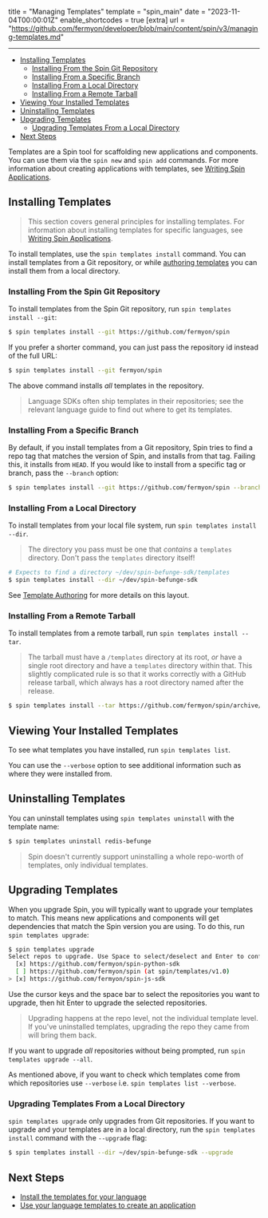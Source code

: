 title = "Managing Templates"
template = "spin_main"
date = "2023-11-04T00:00:01Z"
enable_shortcodes = true
[extra]
url = "https://github.com/fermyon/developer/blob/main/content/spin/v3/managing-templates.md"

---
- [Installing Templates](#installing-templates)
  - [Installing From the Spin Git Repository](#installing-from-the-spin-git-repository)
  - [Installing From a Specific Branch](#installing-from-a-specific-branch)
  - [Installing From a Local Directory](#installing-from-a-local-directory)
  - [Installing From a Remote Tarball](#installing-from-a-remote-tarball)
- [Viewing Your Installed Templates](#viewing-your-installed-templates)
- [Uninstalling Templates](#uninstalling-templates)
- [Upgrading Templates](#upgrading-templates)
  - [Upgrading Templates From a Local Directory](#upgrading-templates-from-a-local-directory)
- [Next Steps](#next-steps)

Templates are a Spin tool for scaffolding new applications and components. You can use them via the `spin new` and `spin add` commands. For more information about creating applications with templates, see [Writing Spin Applications](writing-apps).

## Installing Templates

> This section covers general principles for installing templates. For information about installing templates for specific languages, see [Writing Spin Applications](writing-apps).

To install templates, use the `spin templates install` command. You can install templates from a Git repository, or while [authoring templates](template-authoring) you can install them from a local directory.

### Installing From the Spin Git Repository

To install templates from the Spin Git repository, run `spin templates install --git`:

<!-- @selectiveCpy -->

```bash
$ spin templates install --git https://github.com/fermyon/spin
```

If you prefer a shorter command, you can just pass the repository id instead of the full URL:

<!-- @selectiveCpy -->

```bash
$ spin templates install --git fermyon/spin
```

The above command installs _all_ templates in the repository.

> Language SDKs often ship templates in their repositories; see the relevant language guide to find out where to get its templates.

### Installing From a Specific Branch

By default, if you install templates from a Git repository, Spin tries to find a repo tag that matches the version of Spin, and installs from that tag.  Failing this, it installs from `HEAD`.  If you would like to install from a specific tag or branch, pass the `--branch` option:

<!-- @nocpy -->

```bash
$ spin templates install --git https://github.com/fermyon/spin --branch spin/templates/v0.8
```

### Installing From a Local Directory

To install templates from your local file system, run `spin templates install --dir`.

> The directory you pass must be one that _contains_ a `templates` directory.  Don't pass the `templates` directory itself!

<!-- @nocpy -->

```bash
# Expects to find a directory ~/dev/spin-befunge-sdk/templates
$ spin templates install --dir ~/dev/spin-befunge-sdk
```

See [Template Authoring](template-authoring) for more details on this layout.

### Installing From a Remote Tarball

To install templates from a remote tarball, run `spin templates install --tar`.

> The tarball must have a `/templates` directory at its root, _or_ have a single root directory and have a `templates` directory within that. This slightly complicated rule is so that it works correctly with a GitHub release tarball, which always has a root directory named after the release.

<!-- @selectiveCpy -->

```bash
$ spin templates install --tar https://github.com/fermyon/spin/archive/refs/tags/v9.8.7.tar.gz
```

## Viewing Your Installed Templates

To see what templates you have installed, run `spin templates list`.

You can use the `--verbose` option to see additional information such as where they were installed from.

## Uninstalling Templates

You can uninstall templates using `spin templates uninstall` with the template name:

<!-- @nocpy -->

```bash
$ spin templates uninstall redis-befunge
```

> Spin doesn't currently support uninstalling a whole repo-worth of templates, only individual templates.

## Upgrading Templates

When you upgrade Spin, you will typically want to upgrade your templates to match.  This means new applications and components will get dependencies that match the Spin version you are using.  To do this, run `spin templates upgrade`:

<!-- @selectiveCpy -->

```bash
$ spin templates upgrade
Select repos to upgrade. Use Space to select/deselect and Enter to confirm selection.
  [x] https://github.com/fermyon/spin-python-sdk
  [ ] https://github.com/fermyon/spin (at spin/templates/v1.0)
> [x] https://github.com/fermyon/spin-js-sdk
```

Use the cursor keys and the space bar to select the repositories you want to upgrade, then hit Enter to upgrade the selected repositories.

> Upgrading happens at the repo level, not the individual template level.  If you've uninstalled templates, upgrading the repo they came from will bring them back.

If you want to upgrade _all_ repositories without being prompted, run `spin templates upgrade --all`.

As mentioned above, if you want to check which templates come from which repositories use `--verbose` i.e. `spin templates list --verbose`.

### Upgrading Templates From a Local Directory

`spin templates upgrade` only upgrades from Git repositories.  If you want to upgrade and your templates are in a local directory, run the `spin templates install` command with the `--upgrade` flag:

<!-- @nocpy -->

```bash
$ spin templates install --dir ~/dev/spin-befunge-sdk --upgrade
```

## Next Steps

- [Install the templates for your language](quickstart)
- [Use your language templates to create an application](writing-apps)